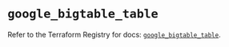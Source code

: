 # `google_bigtable_table`

Refer to the Terraform Registry for docs: [`google_bigtable_table`](https://registry.terraform.io/providers/hashicorp/google/6.10.0/docs/resources/bigtable_table).
